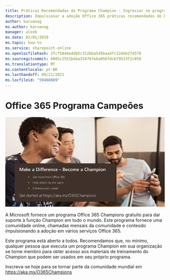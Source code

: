 ```yaml
---
title: Práticas Recomendadas do Programa Champion - Ingressar no programa Office 365 Campeões
description: Impulsionar a adoção Office 365 práticas recomendadas do Programa Champion
author: karuanag
ms.author: karuanag
manager: alexb
ms.date: 02/01/2019
ms.topic: how-to
ms.service: sharepoint-online
ms.openlocfilehash: 2fcf5844e4db5c312bba545baa4fc22deb27d370
ms.sourcegitcommit: 6005c2551bdea334767e6a056fdcb79533f2c858
ms.translationtype: MT
ms.contentlocale: pt-BR
ms.lasthandoff: 09/21/2021
ms.locfileid: "59460889"
---
```

# <a name="office-365-champions-program"></a>Office 365 Programa Campeões 

![fazer a diferença se tornar um campeão](media/makeadifference.png)

A Microsoft fornece um programa Office 365 Champions gratuito para dar suporte à função Champion em todo o mundo.  Este programa fornece uma comunidade online, chamadas mensais da comunidade e conteúdo impulsionando a adoção em vários serviços Office 365.

Este programa está aberto a todos.  Recomendamos que, no mínimo, qualquer pessoa que executa um programa Champion em sua organização se torne membro para obter acesso aos materiais de treinamento do Champion que podem ser usados em seu próprio programa. 

Inscreva-se hoje para se tornar parte da comunidade mundial em https://aka.ms/O365Champions  
